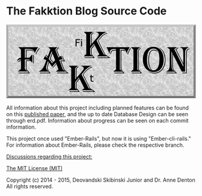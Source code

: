 # The Fakktion Blog Source Code

![](/FakktionLogo.png)

All information about this project including planned features can be found on this [published paper](http://www.micsymposium.org/mics2015/ProceedingsMICS_2015/Skibinski_3C1_31.pdf), and the up to date Database Design can be seen through erd.pdf. Information about progress can be seen on each commit information.

This project once used "Ember-Rails", but now it is using "Ember-cli-rails." For information about Ember-Rails, please check the respective branch.

[Discussions regarding this project:](Documents/discussions.md)

[The MIT License (MIT)](Documents/LICENSE.md)

Copyright (c) 2014 - 2015, Deovandski Skibinski Junior and Dr. Anne Denton
All rights reserved.

